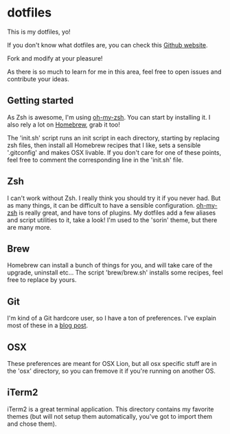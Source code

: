 # dotfiles

This is my dotfiles, yo! 

If you don't know what dotfiles are, you can check this [Github website](http://dotfiles.github.io/).

Fork and modify at your pleasure! 

As there is so much to learn for me in this area, feel free to open issues and contribute your ideas.

## Getting started

As Zsh is awesome, I'm using [oh-my-zsh](https://github.com/robbyrussell/oh-my-zsh/). You can start by installing it. I also rely a lot on [Homebrew](http://brew.sh/), grab it too!

The 'init.sh' script runs an init script in each directory, starting by replacing zsh files, then install all Homebrew recipes that I like, sets a sensible '.gitconfig' and makes OSX livable. If you don't care for one of these points, feel free to comment the corresponding line in the 'init.sh' file.

## Zsh

I can't work without Zsh. I really think you should try it if you never had. But as many things, it can be difficult to have a sensible configuration. [oh-my-zsh](https://github.com/robbyrussell/oh-my-zsh/) is really great, and have tons of plugins. My dotfiles add a few aliases and script utilities to it, take a look! I'm used to the 'sorin' theme, but there are many more.

## Brew

Homebrew can install a bunch of things for you, and will take care of the upgrade, uninstall etc... The script 'brew/brew.sh' installs some recipes, feel free to replace by yours.

## Git

I'm kind of a Git hardcore user, so I have a ton of preferences. I've explain most of these in a [blog post](http://hypedrivendev.wordpress.com).

## OSX

These preferences are meant for OSX Lion, but all osx specific stuff are in the 'osx' directory, so you can fremove it if you're running on another OS.

## iTerm2

iTerm2 is a great terminal application. This directory contains my favorite themes (but will not setup them automatically, you've got to import them and chose them).

